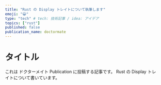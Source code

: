 ```yaml
---
title: "Rust の Display トレイトについて執筆します"
emoji: "😀"
type: "tech" # tech: 技術記事 / idea: アイデア
topics: ["rust"]
published: false
publication_name: doctormate
---
```


# タイトル
これは ドクターメイト Publication に投稿する記事です。
Rust の Display トレイトについて書いています。

